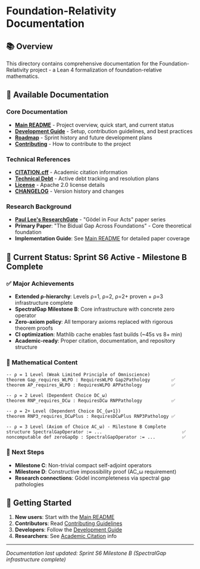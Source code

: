 # Foundation-Relativity Documentation

## 📚 Overview
This directory contains comprehensive documentation for the Foundation-Relativity project - a Lean 4 formalization of foundation-relative mathematics.

## 📖 Available Documentation

### Core Documentation
- **[Main README](../README.md)** - Project overview, quick start, and current status
- **[Development Guide](DEV_GUIDE.md)** - Setup, contribution guidelines, and best practices  
- **[Roadmap](../ROADMAP.md)** - Sprint history and future development plans
- **[Contributing](../CONTRIBUTING.md)** - How to contribute to the project

### Technical References  
- **[CITATION.cff](../CITATION.cff)** - Academic citation information
- **[Technical Debt](../TECHNICAL_DEBT.md)** - Active debt tracking and resolution plans
- **[License](../LICENSE)** - Apache 2.0 license details
- **[CHANGELOG](../CHANGELOG.md)** - Version history and changes

### Research Background
- **[Paul Lee's ResearchGate](https://www.researchgate.net/profile/Paul-Lee-106?ev=hdr_xprf)** - "Gödel in Four Acts" paper series
- **Primary Paper**: "The Bidual Gap Across Foundations" - Core theoretical foundation
- **Implementation Guide**: See [Main README](../README.md#mathematical-background) for detailed paper coverage

## 🎯 Current Status: Sprint S6 Active - Milestone B Complete

### ✅ **Major Achievements**
- **Extended ρ-hierarchy**: Levels ρ=1, ρ=2, ρ=2+ proven + ρ=3 infrastructure complete
- **SpectralGap Milestone B**: Core infrastructure with concrete zero operator
- **Zero-axiom policy**: All temporary axioms replaced with rigorous theorem proofs  
- **CI optimization**: Mathlib cache enables fast builds (~45s vs 8+ min)
- **Academic-ready**: Proper citation, documentation, and repository structure

### 🔬 **Mathematical Content**
```lean
-- ρ = 1 Level (Weak Limited Principle of Omniscience)
theorem Gap_requires_WLPO : RequiresWLPO Gap2Pathology        ✅
theorem AP_requires_WLPO : RequiresWLPO APPathology           ✅

-- ρ = 2 Level (Dependent Choice DC_ω)  
theorem RNP_requires_DCω : RequiresDCω RNPPathology           ✅

-- ρ = 2+ Level (Dependent Choice DC_{ω+1})
theorem RNP3_requires_DCωPlus : RequiresDCωPlus RNP3Pathology ✅

-- ρ = 3 Level (Axiom of Choice AC_ω) - Milestone B Complete
structure SpectralGapOperator := ...                              ✅
noncomputable def zeroGapOp : SpectralGapOperator := ...          ✅
```

### 🚀 **Next Steps**
- **Milestone C**: Non-trivial compact self-adjoint operators
- **Milestone D**: Constructive impossibility proof (AC_ω requirement)
- **Research connections**: Gödel incompleteness via spectral gap pathologies

## 🤝 Getting Started
1. **New users**: Start with the [Main README](../README.md)
2. **Contributors**: Read [Contributing Guidelines](../CONTRIBUTING.md)  
3. **Developers**: Follow the [Development Guide](DEV_GUIDE.md)
4. **Researchers**: See [Academic Citation](../CITATION.cff) info

---

*Documentation last updated: Sprint S6 Milestone B (SpectralGap infrastructure complete)*